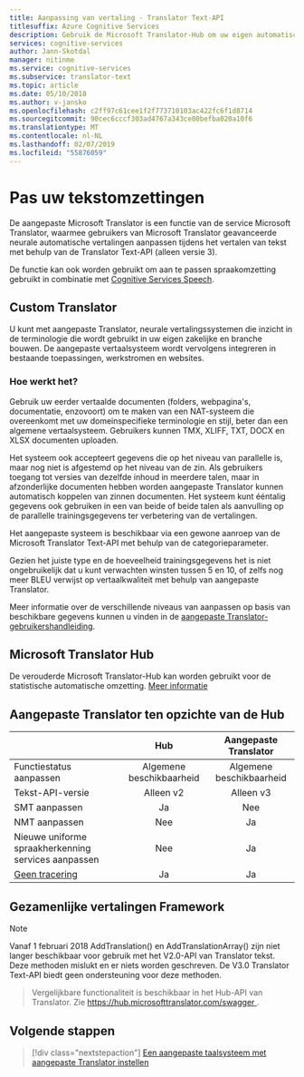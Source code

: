 ```yaml
---
title: Aanpassing van vertaling - Translator Text-API
titlesuffix: Azure Cognitive Services
description: Gebruik de Microsoft Translator-Hub om uw eigen automatische vertaling-systeem met behulp van uw voorkeur terminologie en stijl.
services: cognitive-services
author: Jann-Skotdal
manager: nitinme
ms.service: cognitive-services
ms.subservice: translator-text
ms.topic: article
ms.date: 05/10/2018
ms.author: v-jansko
ms.openlocfilehash: c2ff97c61cee1f2f773710103ac422fc6f1d8714
ms.sourcegitcommit: 90cec6cccf303ad4767a343ce00befba020a10f6
ms.translationtype: MT
ms.contentlocale: nl-NL
ms.lasthandoff: 02/07/2019
ms.locfileid: "55876059"
---
```

# <a name="customize-your-text-translations"></a>Pas uw tekstomzettingen

De aangepaste Microsoft Translator is een functie van de service Microsoft Translator, waarmee gebruikers van Microsoft Translator geavanceerde neurale automatische vertalingen aanpassen tijdens het vertalen van tekst met behulp van de Translator Text-API (alleen versie 3).

De functie kan ook worden gebruikt om aan te passen spraakomzetting gebruikt in combinatie met [Cognitive Services Speech](https://docs.microsoft.com/azure/cognitive-services/speech-service/).

## <a name="custom-translator"></a>Custom Translator

U kunt met aangepaste Translator, neurale vertalingssystemen die inzicht in de terminologie die wordt gebruikt in uw eigen zakelijke en branche bouwen. De aangepaste vertaalsysteem wordt vervolgens integreren in bestaande toepassingen, werkstromen en websites.

### <a name="how-does-it-work"></a>Hoe werkt het?

Gebruik uw eerder vertaalde documenten (folders, webpagina's, documentatie, enzovoort) om te maken van een NAT-systeem die overeenkomt met uw domeinspecifieke terminologie en stijl, beter dan een algemene vertaalsysteem. Gebruikers kunnen TMX, XLIFF, TXT, DOCX en XLSX documenten uploaden.  

Het systeem ook accepteert gegevens die op het niveau van parallelle is, maar nog niet is afgestemd op het niveau van de zin. Als gebruikers toegang tot versies van dezelfde inhoud in meerdere talen, maar in afzonderlijke documenten hebben worden aangepaste Translator kunnen automatisch koppelen van zinnen documenten.  Het systeem kunt ééntalig gegevens ook gebruiken in een van beide of beide talen als aanvulling op de parallelle trainingsgegevens ter verbetering van de vertalingen.

Het aangepaste systeem is beschikbaar via een gewone aanroep van de Microsoft Translator Text-API met behulp van de categorieparameter.

Gezien het juiste type en de hoeveelheid trainingsgegevens het is niet ongebruikelijk dat u kunt verwachten winsten tussen 5 en 10, of zelfs nog meer BLEU verwijst op vertaalkwaliteit met behulp van aangepaste Translator.

Meer informatie over de verschillende niveaus van aanpassen op basis van beschikbare gegevens kunnen u vinden in de [aangepaste Translator-gebruikershandleiding](https://aka.ms/CustomTranslatorDocs).


## <a name="microsoft-translator-hub"></a>Microsoft Translator Hub

De verouderde Microsoft Translator-Hub kan worden gebruikt voor de statistische automatische omzetting. [Meer informatie](https://www.microsoft.com/en-us/translator/hub.aspx)

## <a name="custom-translator-versus-hub"></a>Aangepaste Translator ten opzichte van de Hub

|   | **Hub** | **Aangepaste Translator**|
|:-----|:----:|:----:|
|Functiestatus aanpassen   | Algemene beschikbaarheid  | Algemene beschikbaarheid |
| Tekst-API-versie  | Alleen v2   | Alleen v3 |
| SMT aanpassen | Ja   | Nee |
| NMT aanpassen | Nee    | Ja |
| Nieuwe uniforme spraakherkenning services aanpassen | Nee    | Ja |
| [Geen tracering](https://www.aka.ms/notrace) | Ja  | Ja |

## <a name="collaborative-translations-framework"></a>Gezamenlijke vertalingen Framework

> [!NOTE]
> Vanaf 1 februari 2018 AddTranslation() en AddTranslationArray() zijn niet langer beschikbaar voor gebruik met het V2.0-API van Translator tekst. Deze methoden mislukt en er niets worden geschreven. De V3.0 Translator Text-API biedt geen ondersteuning voor deze methoden.

>Vergelijkbare functionaliteit is beschikbaar in het Hub-API van Translator. Zie [ https://hub.microsofttranslator.com/swagger ](https://hub.microsofttranslator.com/swagger).

## <a name="next-steps"></a>Volgende stappen

> [!div class="nextstepaction"]
> [Een aangepaste taalsysteem met aangepaste Translator instellen](https://aka.ms/CustomTranslatorDocs)
